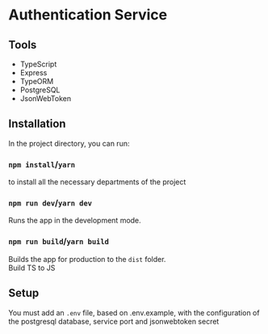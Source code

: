 # Authentication Service

## Tools
  * TypeScript
  * Express
  * TypeORM
  * PostgreSQL
  * JsonWebToken

## Installation
In the project directory, you can run:

### `npm install`/`yarn`

to install all the necessary departments of the project

### `npm run dev`/`yarn dev`

Runs the app in the development mode.

### `npm run build`/`yarn build`

Builds the app for production to the `dist` folder.\
Build TS to JS

## Setup
You must add an `.env` file, based on .env.example, with the configuration of the postgresql database, service port and jsonwebtoken secret
    
